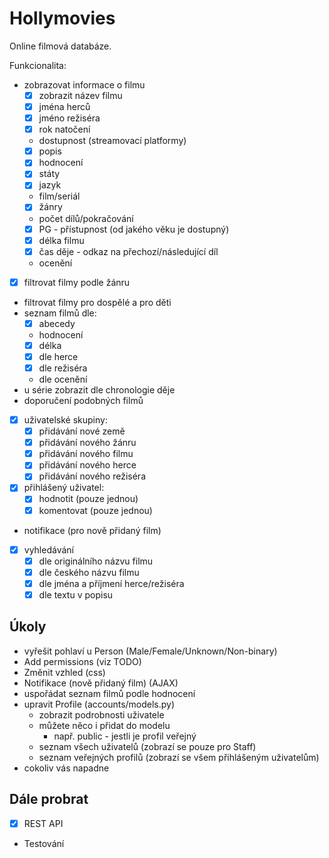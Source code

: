 # Hollymovies

Online filmová databáze.

Funkcionalita:
- zobrazovat informace o filmu
  -[x] zobrazit název filmu
  -[x] jména herců
  -[x] jméno režiséra
  -[x] rok natočení
  - dostupnost (streamovací platformy)
  -[x] popis
  -[x] hodnocení
  -[x] státy
  -[x] jazyk
  - film/seriál
  -[x] žánry
  - počet dílů/pokračování
  -[x] PG - přístupnost (od jakého věku je dostupný)
  -[x] délka filmu
  -[x] čas děje - odkaz na přechozí/následující díl
  - ocenění
-[x] filtrovat filmy podle žánru
- filtrovat filmy pro dospělé a pro děti
- seznam filmů dle:
  -[x] abecedy
  - hodnocení
  -[x] délka
  -[x] dle herce
  -[x] dle režiséra
  - dle ocenění
- u série zobrazit dle chronologie děje
- doporučení podobných filmů
-[x] uživatelské skupiny:
  -[x] přidávání nové země
  -[x] přidávání nového žánru
  -[x] přidávání nového filmu
  -[x] přidávání nového herce
  -[x] přidávání nového režiséra
-[x] přihlášený uživatel:
  -[x] hodnotit (pouze jednou)
  -[x] komentovat (pouze jednou)
- notifikace (pro nově přidaný film)
-[x] vyhledávání
  -[x] dle originálního názvu filmu
  -[x] dle českého názvu filmu
  -[x] dle jména a příjmení herce/režiséra
  -[x] dle textu v popisu

## Úkoly
- vyřešit pohlaví u Person (Male/Female/Unknown/Non-binary)
- Add permissions (viz TODO)
- Změnit vzhled (css)
- Notifikace (nově přidaný film) (AJAX)
- uspořádat seznam filmů podle hodnocení
- upravit Profile (accounts/models.py)
  - zobrazit podrobnosti uživatele
  - můžete něco i přidat do modelu
    - např. public - jestli je profil veřejný
  - seznam všech uživatelů (zobrazí se pouze pro Staff)
  - seznam veřejných profilů (zobrazí se všem přihlášeným uživatelům)
- cokoliv vás napadne 

## Dále probrat
-[x] REST API
- Testování